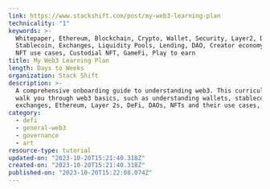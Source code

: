 ```yaml
---
link: https://www.stackshift.com/post/my-web3-learning-plan
technicality: "1"
keywords: >-
  Whitepaper, Ethereum, Blockchain, Crypto, Wallet, Security, Layer2, DeFi,
  Stablecoin, Exchanges, Liquidity Pools, Lending, DAO, Creator economy, NFTs,
  NFT use cases, Custodial NFT, GameFi, Play to earn
title: My Web3 Learning Plan
length: Days to Weeks
organization: Stack Shift
description: >-
  A comprehensive onboarding guide to understanding web3. This curriculum will
  walk you through web3 basics, such as understanding wallets, stablecoins,
  exchanges, Ethereum, Layer 2s, DeFi, DAOs, NFTs and their use cases, and more.
category:
  - defi
  - general-web3
  - governance
  - art
resource-type: tutorial
updated-on: "2023-10-20T15:21:40.318Z"
created-on: "2023-10-20T15:21:40.318Z"
published-on: "2023-10-20T15:22:08.074Z"
---
```

